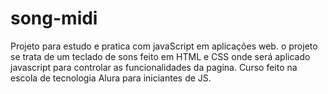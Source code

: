 # song-midi
Projeto para estudo e pratica com javaScript em aplicações web. o projeto se trata de um teclado de sons feito em HTML e CSS onde será aplicado javascript para controlar as funcionalidades da pagina.
Curso feito na escola de tecnologia Alura para iniciantes de JS.

